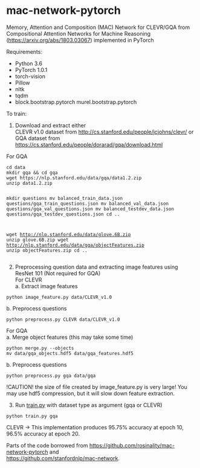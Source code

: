 <h1><a id="macnetworkpytorch_0"></a>mac-network-pytorch</h1>
<p>Memory, Attention and Composition (MAC) Network for CLEVR/GQA from Compositional Attention Networks for Machine Reasoning (<a href="https://arxiv.org/abs/1803.03067">https://arxiv.org/abs/1803.03067</a>) implemented in PyTorch</p>
<p>Requirements:</p>
<ul>
<li>Python 3.6</li>
<li>PyTorch 1.0.1</li>
<li>torch-vision</li>
<li>Pillow</li>
<li>nltk</li>
<li>tqdm</li>
<li>block.bootstrap.pytorch murel.bootstrap.pytorch</li>
</ul>
<p>To train:</p>
<ol>
<li>Download and extract either<br>
CLEVR v1.0 dataset from <a href="http://cs.stanford.edu/people/jcjohns/clevr/">http://cs.stanford.edu/people/jcjohns/clevr/</a> or<br>
GQA dataset from <a href="https://cs.stanford.edu/people/dorarad/gqa/download.html">https://cs.stanford.edu/people/dorarad/gqa/download.html</a></li>
</ol>
<p>For GQA</p>
<pre><code>cd data
mkdir gqa &amp;&amp; cd gqa
wget https://nlp.stanford.edu/data/gqa/data1.2.zip
unzip data1.2.zip

mkdir questions
mv balanced_train_data.json questions/gqa_train_questions.json
mv balanced_val_data.json questions/gqa_val_questions.json
mv balanced_testdev_data.json questions/gqa_testdev_questions.json
cd ..

wget http://nlp.stanford.edu/data/glove.6B.zip
unzip glove.6B.zip
wget http://nlp.stanford.edu/data/gqa/objectFeatures.zip
unzip objectFeatures.zip
cd ..
</code></pre>
<ol start="2">
<li>Preprocessing question data and extracting image features using ResNet 101 (Not required for GQA)<br>
For CLEVR<br>
a. Extract image features</li>
</ol>
<pre><code>python image_feature.py data/CLEVR_v1.0
</code></pre>
<p>b. Preprocess questions</p>
<pre><code>python preprocess.py CLEVR data/CLEVR_v1.0
</code></pre>
<p>For GQA<br>
a. Merge object features (this may take some time)</p>
<pre><code>python merge.py --objects
mv data/gqa_objects.hdf5 data/gqa_features.hdf5
</code></pre>
<p>b. Preprocess questions</p>
<pre><code>python preprocess.py gqa data/gqa
</code></pre>
<p>!CAUTION! the size of file created by image_feature.py is very large! You may use hdf5 compression, but it will slow down feature extraction.</p>
<ol start="3">
<li>Run <a href="http://train.py">train.py</a> with dataset type as argument (gqa or CLEVR)</li>
</ol>
<pre><code>python train.py gqa
</code></pre>
<p>CLEVR -&gt; This implementation produces 95.75% accuracy at epoch 10, 96.5% accuracy at epoch 20.</p>
<p>Parts of the code borrowed from <a href="https://github.com/rosinality/mac-network-pytorch">https://github.com/rosinality/mac-network-pytorch</a> and<br>
<a href="https://github.com/stanfordnlp/mac-network">https://github.com/stanfordnlp/mac-network</a>.</p>
